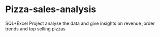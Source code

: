 # Pizza-sales-analysis
SQL+Excel Project analyse the data and give insights on revenue ,order trends and top selling pizzas
